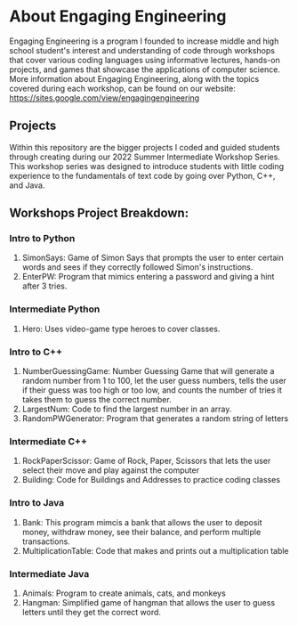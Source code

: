 # About Engaging Engineering
Engaging Engineering is a program I founded to increase middle and high school student's interest and understanding of code through workshops that cover various coding languages using informative lectures, hands-on projects, and games that showcase the applications of computer science.  More information about Engaging Engineering, along with the topics covered during each workshop, can be found on our website: https://sites.google.com/view/engagingengineering

## Projects
Within this repository are the bigger projects I coded and guided students through creating during our 2022 Summer Intermediate Workshop Series.  This workshop series was designed to introduce students with little coding experience to the fundamentals of text code by going over Python, C++, and Java.

## Workshops Project Breakdown:
### Intro to Python
1. SimonSays: Game of Simon Says that prompts the user to enter certain words and sees if they correctly followed Simon's instructions. 
2. EnterPW: Program that mimics entering a password and giving a hint after 3 tries.

### Intermediate Python
1. Hero: Uses video-game type heroes to cover classes.

### Intro to C++
1. NumberGuessingGame: Number Guessing Game that will generate a random number from 1 to 100, let the user guess numbers, tells the user if their guess was too high or too low, and counts the number of tries it takes them to guess the correct number.
2. LargestNum: Code to find the largest number in an array.
3. RandomPWGenerator: Program that generates a random string of letters

### Intermediate C++
1. RockPaperScissor: Game of Rock, Paper, Scissors that lets the user select their move and play against the computer
2. Building: Code for Buildings and Addresses to practice coding classes

### Intro to Java
1. Bank: This program mimcis a bank that allows the user to deposit money, withdraw money, see their balance, and perform multiple transactions.
2. MultiplicationTable: Code that makes and prints out a multiplication table

### Intermediate Java
1. Animals: Program to create animals, cats, and monkeys
2. Hangman: Simplified game of hangman that allows the user to guess letters until they get the correct word. 